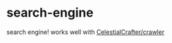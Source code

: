 # search-engine

search engine!
works well with [CelestialCrafter/crawler](https://github.com/CelestialCrafter/crawler)
